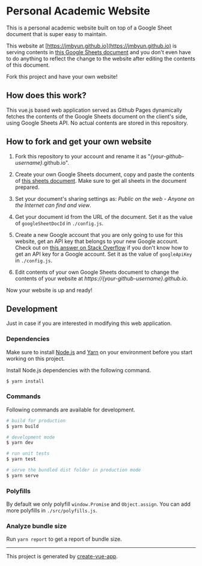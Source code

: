 # Personal Academic Website

This is a personal academic website built on top of a Google Sheet document that is super easy to maintain.

This website at [https://jmbyun.github.io](https://jmbyun.github.io) is serving contents in [this Google Sheets document](https://docs.google.com/spreadsheets/d/1AKmXQRHbW2Cu0VpVzM5wewL5W8HtQRgTwhdAugdqJJU/edit?usp=sharing) and you don't even have to do anything to reflect the change to the website after editing the contents of this document. 

Fork this project and have your own website!

## How does this work?

This vue.js based web application served as Github Pages dynamically fetches the contents of the Google Sheets document on the client's side, using Google Sheets API. 
No actual contents are stored in this repository.

## How to fork and get your own website

1. Fork this repository to your account and rename it as "*{your-github-username}*.github.io". 

1. Create your own Google Sheets document, copy and paste the contents of [this sheets document](https://docs.google.com/spreadsheets/d/1AKmXQRHbW2Cu0VpVzM5wewL5W8HtQRgTwhdAugdqJJU/edit?usp=sharing). Make sure to get all sheets in the document prepared. 

1. Set your document's sharing settings as: *Public on the web - Anyone on the Internet can find and view*.

1. Get your document id from the URL of the document. Set it as the value of `googleSheetDocId` in `./config.js`.

1. Create a new Google account that you are only going to use for this website, get an API key that belongs to your new Google account. Check out on [this answer on Stack Overflow](https://stackoverflow.com/a/46583300) if you don't know how to get an API key for a Google account. Set it as the value of `googleApiKey` in `./config.js`. 

1. Edit contents of your own Google Sheets document to change the contents of your website at *https://{your-github-username}.github.io*. 

Now your website is up and ready!

## Development

Just in case if you are interested in modifying this web application. 

### Dependencies

Make sure to install [Node.js](https://nodejs.org/en/) and [Yarn](https://yarnpkg.com/en/) on your environment before you start working on this project.

Install Node.js dependencies with the following command.

```bash
$ yarn install
```

### Commands

Following commands are available for development. 

```bash
# build for production
$ yarn build

# development mode
$ yarn dev

# run unit tests
$ yarn test

# serve the bundled dist folder in production mode
$ yarn serve
```

### Polyfills

By default we only polyfill `window.Promise` and `Object.assign`. You can add more polyfills in `./src/polyfills.js`.

### Analyze bundle size

Run `yarn report` to get a report of bundle size.

---

This project is generated by [create-vue-app](https://github.com/vue-land/create-vue-app).

